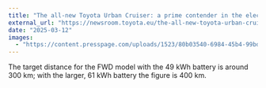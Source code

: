 ```yaml
---
title: "The all-new Toyota Urban Cruiser: a prime contender in the electric B-SUV market"
external_url: "https://newsroom.toyota.eu/the-all-new-toyota-urban-cruiser-a-prime-contender-in-the-electric-b-suv-market/"
date: "2025-03-12"
images:
  - "https://content.presspage.com/uploads/1523/80b03540-6984-45b4-99bd-8188639ce39a/800_2025toyotaurbancruiser01.jpg"
---
```


The target distance for the FWD model with the 49 kWh battery is around 300 km; with the larger, 61 kWh battery the figure is 400 km.
